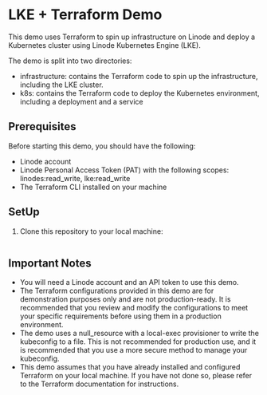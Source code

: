 # LKE + Terraform Demo

This demo uses Terraform to spin up infrastructure on Linode and deploy a Kubernetes cluster using Linode Kubernetes Engine (LKE).

The demo is split into two directories:

- infrastructure: contains the Terraform code to spin up the infrastructure, including the LKE cluster.
- k8s: contains the Terraform code to deploy the Kubernetes environment, including a deployment and a service


## Prerequisites
Before starting this demo, you should have the following:

- Linode account
- Linode Personal Access Token (PAT) with the following scopes: linodes:read_write, lke:read_write
- The Terraform CLI installed on your machine

## SetUp
1. Clone this repository to your local machine:

```

```


## Important Notes

- You will need a Linode account and an API token to use this demo.
- The Terraform configurations provided in this demo are for demonstration purposes only and are not production-ready. It is recommended that you review and modify the configurations to meet your specific requirements before using them in a production environment.
- The demo uses a null_resource with a local-exec provisioner to write the kubeconfig to a file. This is not recommended for production use, and it is recommended that you use a more secure method to manage your kubeconfig.
- This demo assumes that you have already installed and configured Terraform on your local machine. If you have not done so, please refer to the Terraform documentation for instructions.
